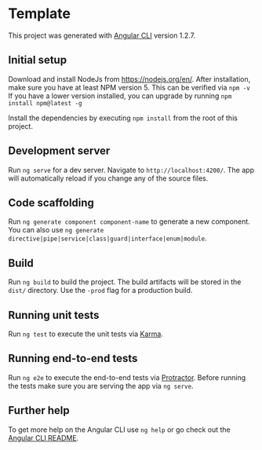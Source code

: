 # Template

This project was generated with [Angular CLI](https://github.com/angular/angular-cli) version 1.2.7.

## Initial setup
Download and install NodeJs from https://nodejs.org/en/.
After installation, make sure you have at least NPM version 5. This can be verified via `npm -v`
If you have a lower version installed, you can upgrade by running `npm install npm@latest -g`

Install the dependencies by executing `npm install` from the root of this project.

## Development server

Run `ng serve` for a dev server. Navigate to `http://localhost:4200/`. The app will automatically reload if you change any of the source files.

## Code scaffolding

Run `ng generate component component-name` to generate a new component. You can also use `ng generate directive|pipe|service|class|guard|interface|enum|module`.

## Build

Run `ng build` to build the project. The build artifacts will be stored in the `dist/` directory. Use the `-prod` flag for a production build.

## Running unit tests

Run `ng test` to execute the unit tests via [Karma](https://karma-runner.github.io).

## Running end-to-end tests

Run `ng e2e` to execute the end-to-end tests via [Protractor](http://www.protractortest.org/).
Before running the tests make sure you are serving the app via `ng serve`.

## Further help

To get more help on the Angular CLI use `ng help` or go check out the [Angular CLI README](https://github.com/angular/angular-cli/blob/master/README.md).
